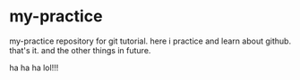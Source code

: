 # my-practice
my-practice repository for git tutorial.
here i practice and learn about github.
that's it.
and the other things in future.


ha ha ha lol!!!
